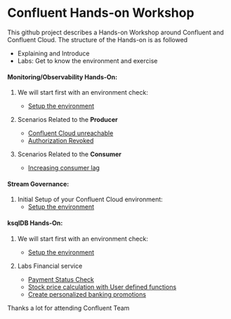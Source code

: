 # Confluent Hands-on Workshop
This github project describes a Hands-on Workshop around Confluent and Confluent Cloud. The structure of the Hands-on is as followed
  * Explaining and Introduce 
  * Labs: Get to know the environment and exercise 

#### Monitoring/Observability Hands-On:

1. We will start first with an environment check:
    * [Setup the environment](labs/01_Setup-Env.md)

2. Scenarios Related to the **Producer**
    * [Confluent Cloud unreachable](labs/01_ProducerCCunreachable.md)
    * [Authorization Revoked](labs/01_ProducerAuthorizationRevoked.md)

3. Scenarios Related to the **Consumer**
    * [Increasing consumer lag](labs/01_ConsumerLag.md)

#### Stream Governance:

1. Initial Setup of your Confluent Cloud environment:
    * [Setup the environment](labs/02_Setup-Env.md)

#### ksqlDB Hands-On:

1. We will start first with an environment check:
    * [Setup the environment](labs/00_Setup-Env.md)

2. Labs Financial service
    * [Payment Status Check](labs/01_usecase_finserv_1.md)
    * [Stock price calculation with User defined functions](labs/02_usecase_finserv_2.md)
    * [Create personalized banking promotions](labs/03_usecase_finserv_3.md)


Thanks a lot for attending
Confluent Team